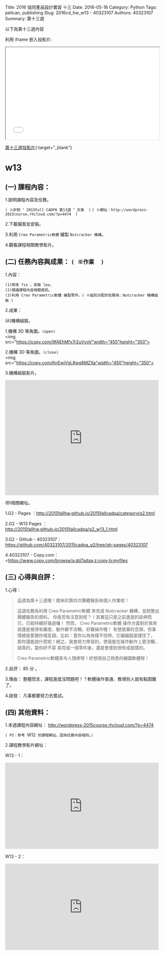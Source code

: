Title: 2016 協同產品設計實習 十三
Date: 2016-05-16 
Category: Python
Tags: pelican, publishing
Slug: 2016cd_hw_w13 -  40323107
Authors: 40323107
Summary: 第十三週

以下為第十三週內容

利用 iframe 嵌入投影片:

<iframe src="simplest13.html" width="500" height="300"></iframe>

[第十三週投影片](simplest13.html){:target="_blank"}

w13
============

(一) 課程內容：
-----------------------

1.說明課程內容及任務。

`( ※針對〝 2015Fall CADPA 第13週 〞文章  )`
`( ※網址：http://wordpress-2015course.rhcloud.com/?p=4474  )`

2.下載檔案並安裝。

3.利用 `Creo Parametric軟體` 繪製 `Nutcracker 機構`。

4.觀看課程相關教學影片。


(二) 任務內容與成果： `( ※作業  )`
----------------------------------------------

1.內容：

    (1)修改 fix ，安裝 leo。
    (2)閱讀課程內容相關資訊。
    (3)利用 Creo Parametric軟體 繪製零件。( ※組別分配的任務為：Nutcracker 機構組裝 )

2.成果：

(A)機構組裝。

1.機構 3D 等角圖。`(open)`<br />
<img src="https://copy.com/9fAEhMfx7r2uVvoV"width="450"height="350">
    
2.機構 3D 等角圖。`(close)`<br />
<img src="https://copy.com/KnEwjVgL8wq8MZXa"width="450"height="350">
    
3.機構組裝影片。<br />
<p>
<iframe src="https://player.vimeo.com/video/152475136" width="500" height="375" frameborder="0" webkitallowfullscreen mozallowfullscreen allowfullscreen></iframe>
</p>
    
(B)相關網址。

1.G2 - Pages ：<a href="http://2015fallhw.github.io/2015fallcadpa/category/g2.html">http://2015fallhw.github.io/2015fallcadpa/category/g2.html</a>
    
2.G2 - W13  Pages ： <a href="http://2015fallhw.github.io/2015fallcadpa/g2_w13_1.html">http://2015fallhw.github.io/2015fallcadpa/g2_w13_1.html</a>
    
3.G2 - Github - 40323107： <a href="https://github.com/40323107/2015cadpa_g2/tree/gh-pages/40323107">https://github.com/40323107/2015cadpa_g2/tree/gh-pages/40323107</a> 

4.40323107 - Copy.com： <<a href="https://www.copy.com/browse/a:dd7adaa;z:copy;b:myfiles">https://www.copy.com/browse/a:dd7adaa;z:copy;b:myfiles</a>  
    
(三) 心得與自評：
--------------------------

1.心得：   

> 這週為第十三週喔！期末的第四次團體報告和個人作業呢！
>
> 這週任務為利用 Creo Parametric軟體 來完成 Nutcracker 機構，並統整出團體報告的資料。
> 你是否有注意到呢？！其實這只是之前進度的延伸而已，已經持續好幾週囉！
> 然而， Creo Parametric軟體 操作方面對於我來說還是覺得有難度，動作都不流暢，好難操作喔！
> 有想放棄的念頭，但事情總是愛跟你唱反調，比如：當你以為快撐不住時，它偏偏就是撐住了，
> 那你還能說什麼呢！總之，我會努力學習的，使我能在操作動作上更流暢，說真的，當你好不容
> 易完成一個零件後，還是會感到很有成就感的。
> 
> Creo Parametric軟體真令人頭疼呀！好想用自己熟悉的繪圖軟體呀！

2.自評： 85 分 。

3.理由： 整體而言，課程進度沒問題吧！？軟體操作普通、教導別人就有點困難了。

4.啟發： 凡事都要努力去嘗試。



(四) 其他資料：
-----------------------

1.本週課程內容網址： <a href="http://wordpress-2015course.rhcloud.com/?p=4474">http://wordpress-2015course.rhcloud.com/?p=4474</a>

`( PS：參考 `W12` 的課程網址，因為任務內容相同。)`

2.課程教學影片網址：

W13 - 1：
 <iframe src="https://player.vimeo.com/video/148455580" width="500" height="281" frameborder="0" webkitallowfullscreen mozallowfullscreen allowfullscreen></iframe>
 
W13 - 2：
 <iframe src="https://player.vimeo.com/video/148458668" width="500" height="281" frameborder="0" webkitallowfullscreen mozallowfullscreen allowfullscreen></iframe>
 



